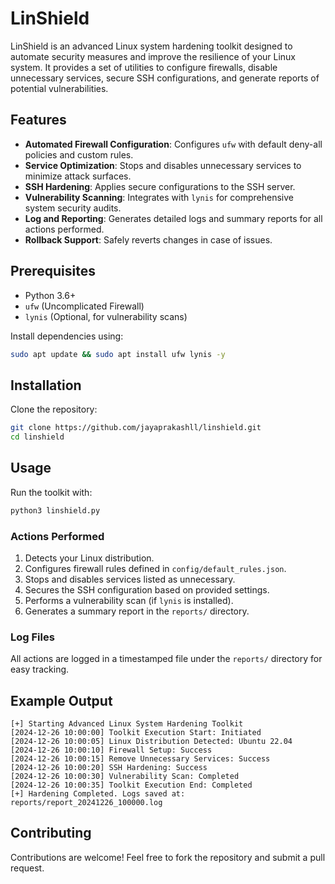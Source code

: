 # LinShield

LinShield is an advanced Linux system hardening toolkit designed to automate security measures and improve the resilience of your Linux system. It provides a set of utilities to configure firewalls, disable unnecessary services, secure SSH configurations, and generate reports of potential vulnerabilities.

## Features

- **Automated Firewall Configuration**: Configures `ufw` with default deny-all policies and custom rules.
- **Service Optimization**: Stops and disables unnecessary services to minimize attack surfaces.
- **SSH Hardening**: Applies secure configurations to the SSH server.
- **Vulnerability Scanning**: Integrates with `lynis` for comprehensive system security audits.
- **Log and Reporting**: Generates detailed logs and summary reports for all actions performed.
- **Rollback Support**: Safely reverts changes in case of issues.

## Prerequisites

- Python 3.6+
- `ufw` (Uncomplicated Firewall)
- `lynis` (Optional, for vulnerability scans)

Install dependencies using:

```bash
sudo apt update && sudo apt install ufw lynis -y
```

## Installation

Clone the repository:

```bash
git clone https://github.com/jayaprakashll/linshield.git
cd linshield
```

## Usage

Run the toolkit with:

```bash
python3 linshield.py
```

### Actions Performed

1. Detects your Linux distribution.
2. Configures firewall rules defined in `config/default_rules.json`.
3. Stops and disables services listed as unnecessary.
4. Secures the SSH configuration based on provided settings.
5. Performs a vulnerability scan (if `lynis` is installed).
6. Generates a summary report in the `reports/` directory.

### Log Files

All actions are logged in a timestamped file under the `reports/` directory for easy tracking.

## Example Output

```plaintext
[+] Starting Advanced Linux System Hardening Toolkit
[2024-12-26 10:00:00] Toolkit Execution Start: Initiated
[2024-12-26 10:00:05] Linux Distribution Detected: Ubuntu 22.04
[2024-12-26 10:00:10] Firewall Setup: Success
[2024-12-26 10:00:15] Remove Unnecessary Services: Success
[2024-12-26 10:00:20] SSH Hardening: Success
[2024-12-26 10:00:30] Vulnerability Scan: Completed
[2024-12-26 10:00:35] Toolkit Execution End: Completed
[+] Hardening Completed. Logs saved at: reports/report_20241226_100000.log
```

## Contributing

Contributions are welcome! Feel free to fork the repository and submit a pull request.

